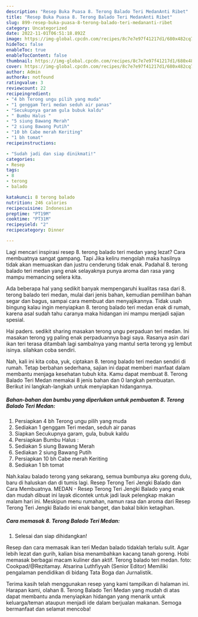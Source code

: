 ```yaml
---
description: "Resep Buka Puasa 8. Terong Balado Teri MedanAnti Ribet"
title: "Resep Buka Puasa 8. Terong Balado Teri MedanAnti Ribet"
slug: 899-resep-buka-puasa-8-terong-balado-teri-medananti-ribet
category: Uncategorized
date: 2022-11-01T06:51:18.892Z
image: https://img-global.cpcdn.com/recipes/8c7e7e97f41217d1/680x482cq70/8-terong-balado-teri-medan-foto-resep-utama.jpg
hideToc: false
enableToc: true
enableTocContent: false
thumbnail: https://img-global.cpcdn.com/recipes/8c7e7e97f41217d1/680x482cq70/8-terong-balado-teri-medan-foto-resep-utama.jpg
cover: https://img-global.cpcdn.com/recipes/8c7e7e97f41217d1/680x482cq70/8-terong-balado-teri-medan-foto-resep-utama.jpg
author: Admin
authorAv: notfound
ratingvalue: 3
reviewcount: 22
recipeingredient:
- "4 bh Terong ungu pilih yang muda"
- "1 genggam Teri medan seduh air panas"
- "Secukupnya garam gula bubuk kaldu"
- " Bumbu Halus "
- "5 siung Bawang Merah"
- "2 siung Bawang Putih"
- "10 bh Cabe merah Keriting"
- "1 bh tomat"
recipeinstructions:

- "Sudah jadi dan siap dinikmati!"
categories:
- Resep
tags:
- 8
- terong
- balado

katakunci: 8 terong balado 
nutrition: 246 calories
recipecuisine: Indonesian
preptime: "PT19M"
cooktime: "PT31M"
recipeyield: "2"
recipecategory: Dinner

---
```



Lagi mencari inspirasi resep 8. terong balado teri medan yang lezat? Cara membuatnya sangat gampang. Tapi Jika keliru mengolah maka hasilnya tidak akan memuaskan dan justru cenderung tidak enak. Padahal 8. terong balado teri medan yang enak selayaknya punya aroma dan rasa yang mampu memancing selera kita.


Ada beberapa hal yang sedikit banyak mempengaruhi kualitas rasa dari 8. terong balado teri medan, mulai dari jenis bahan, kemudian pemilihan bahan segar dan bagus, sampai cara membuat dan menyajikannya. Tidak usah bingung kalau ingin menyiapkan 8. terong balado teri medan enak di rumah, karena asal sudah tahu caranya maka hidangan ini mampu menjadi sajian spesial.

Hai paders. sedikit sharing masakan terong ungu perpaduan teri medan. Ini masakan terong yg paling enak perpaduannya bagi saya. Rasanya asin dari ikan teri terasa ditambah lagi sambalnya yang mantul serta terong yg lembut isinya. silahkan coba sendiri.


Nah, kali ini kita coba, yuk, ciptakan 8. terong balado teri medan sendiri di rumah. Tetap berbahan sederhana, sajian ini dapat memberi manfaat dalam membantu menjaga kesehatan tubuh kita. Kamu dapat membuat 8. Terong Balado Teri Medan memakai 8 jenis bahan dan 0 langkah pembuatan. Berikut ini langkah-langkah untuk menyiapkan hidangannya.

<!--inarticleads1-->

##### Bahan-bahan dan bumbu yang diperlukan untuk pembuatan 8. Terong Balado Teri Medan:

1. Persiapkan 4 bh Terong ungu pilih yang muda
1. Sediakan 1 genggam Teri medan, seduh air panas
1. Siapkan Secukupnya garam, gula, bubuk kaldu
1. Persiapkan  Bumbu Halus :
1. Sediakan 5 siung Bawang Merah
1. Sediakan 2 siung Bawang Putih
1. Persiapkan 10 bh Cabe merah Keriting
1. Sediakan 1 bh tomat


Nah.kalau balado terong yang sekarang, semua bumbunya aku goreng dulu, baru di haluskan dan di tumis lagi. Resep Terong Teri Jengki Balado dan Cara Membuatnya. MEDAN - Resep Terong Teri Jengki Balado yang enak dan mudah dibuat ini layak dicontek untuk jadi lauk pelengkap makan malam hari ini. Meskipun menu rumahan, namun rasa dan aroma dari Resep Terong Teri Jengki Balado ini enak banget, dan bakal bikin ketagihan. 

<!--inarticleads2-->

##### Cara memasak 8. Terong Balado Teri Medan:


1. Selesai dan siap dihidangkan!

Resep dan cara memasak ikan teri Medan balado tidaklah terlalu sulit. Agar lebih lezat dan gurih, kalian bisa menambahkan kacang tanah goreng. Hobi memasak berbagai macam kuliner dan aktif. Terong balado teri medan. foto: Cookpad/@Rezitamay. Atsarina Luthfiyyah (Senior Editor) Memiliki pengalaman pendidikan di bidang Tata Boga dan Jurnalistik. 

Terima kasih telah menggunakan resep yang kami tampilkan di halaman ini. Harapan kami, olahan 8. Terong Balado Teri Medan yang mudah di atas dapat membantu anda menyiapkan hidangan yang menarik untuk keluarga/teman ataupun menjadi ide dalam berjualan makanan. Semoga bermanfaat dan selamat mencoba!
